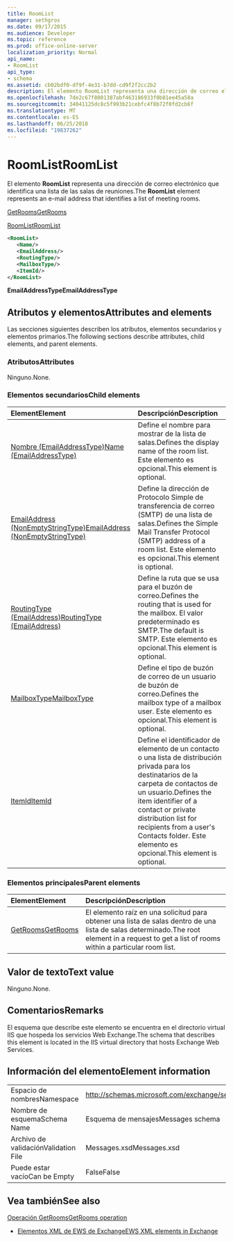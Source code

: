 ```yaml
---
title: RoomList
manager: sethgros
ms.date: 09/17/2015
ms.audience: Developer
ms.topic: reference
ms.prod: office-online-server
localization_priority: Normal
api_name:
- RoomList
api_type:
- schema
ms.assetid: cb02bdf0-df9f-4e31-b7dd-cd9f2f2cc2b2
description: El elemento RoomList representa una dirección de correo electrónico que identifica una lista de las salas de reuniones.
ms.openlocfilehash: 7de2c67f8001387abf463186933f0b81ee45a58a
ms.sourcegitcommit: 34041125dc8c5f993b21cebfc4f8b72f0fd2cb6f
ms.translationtype: MT
ms.contentlocale: es-ES
ms.lasthandoff: 06/25/2018
ms.locfileid: "19837262"
---
```

# <a name="roomlist"></a><span data-ttu-id="59522-103">RoomList</span><span class="sxs-lookup"><span data-stu-id="59522-103">RoomList</span></span>

<span data-ttu-id="59522-104">El elemento **RoomList** representa una dirección de correo electrónico que identifica una lista de las salas de reuniones.</span><span class="sxs-lookup"><span data-stu-id="59522-104">The **RoomList** element represents an e-mail address that identifies a list of meeting rooms.</span></span> 
  
[<span data-ttu-id="59522-105">GetRooms</span><span class="sxs-lookup"><span data-stu-id="59522-105">GetRooms</span></span>](getrooms.md)
  
[<span data-ttu-id="59522-106">RoomList</span><span class="sxs-lookup"><span data-stu-id="59522-106">RoomList</span></span>](roomlist.md)
  
```XML
<RoomList>
   <Name/>
   <EmailAddress/>
   <RoutingType/>
   <MailboxType/>
   <ItemId/>
</RoomList>
```

 <span data-ttu-id="59522-107">**EmailAddressType**</span><span class="sxs-lookup"><span data-stu-id="59522-107">**EmailAddressType**</span></span>
## <a name="attributes-and-elements"></a><span data-ttu-id="59522-108">Atributos y elementos</span><span class="sxs-lookup"><span data-stu-id="59522-108">Attributes and elements</span></span>

<span data-ttu-id="59522-109">Las secciones siguientes describen los atributos, elementos secundarios y elementos primarios.</span><span class="sxs-lookup"><span data-stu-id="59522-109">The following sections describe attributes, child elements, and parent elements.</span></span>
  
### <a name="attributes"></a><span data-ttu-id="59522-110">Atributos</span><span class="sxs-lookup"><span data-stu-id="59522-110">Attributes</span></span>

<span data-ttu-id="59522-111">Ninguno.</span><span class="sxs-lookup"><span data-stu-id="59522-111">None.</span></span>
  
### <a name="child-elements"></a><span data-ttu-id="59522-112">Elementos secundarios</span><span class="sxs-lookup"><span data-stu-id="59522-112">Child elements</span></span>

|<span data-ttu-id="59522-113">**Element**</span><span class="sxs-lookup"><span data-stu-id="59522-113">**Element**</span></span>|<span data-ttu-id="59522-114">**Descripción**</span><span class="sxs-lookup"><span data-stu-id="59522-114">**Description**</span></span>|
|:-----|:-----|
|[<span data-ttu-id="59522-115">Nombre (EmailAddressType)</span><span class="sxs-lookup"><span data-stu-id="59522-115">Name (EmailAddressType)</span></span>](name-emailaddresstype.md) <br/> |<span data-ttu-id="59522-116">Define el nombre para mostrar de la lista de salas.</span><span class="sxs-lookup"><span data-stu-id="59522-116">Defines the display name of the room list.</span></span> <span data-ttu-id="59522-117">Este elemento es opcional.</span><span class="sxs-lookup"><span data-stu-id="59522-117">This element is optional.</span></span>  <br/> |
|[<span data-ttu-id="59522-118">EmailAddress (NonEmptyStringType)</span><span class="sxs-lookup"><span data-stu-id="59522-118">EmailAddress (NonEmptyStringType)</span></span>](emailaddress-nonemptystringtype.md) <br/> |<span data-ttu-id="59522-119">Define la dirección de Protocolo Simple de transferencia de correo (SMTP) de una lista de salas.</span><span class="sxs-lookup"><span data-stu-id="59522-119">Defines the Simple Mail Transfer Protocol (SMTP) address of a room list.</span></span> <span data-ttu-id="59522-120">Este elemento es opcional.</span><span class="sxs-lookup"><span data-stu-id="59522-120">This element is optional.</span></span>  <br/> |
|[<span data-ttu-id="59522-121">RoutingType (EmailAddress)</span><span class="sxs-lookup"><span data-stu-id="59522-121">RoutingType (EmailAddress)</span></span>](routingtype-emailaddress.md) <br/> |<span data-ttu-id="59522-122">Define la ruta que se usa para el buzón de correo.</span><span class="sxs-lookup"><span data-stu-id="59522-122">Defines the routing that is used for the mailbox.</span></span> <span data-ttu-id="59522-123">El valor predeterminado es SMTP.</span><span class="sxs-lookup"><span data-stu-id="59522-123">The default is SMTP.</span></span> <span data-ttu-id="59522-124">Este elemento es opcional.</span><span class="sxs-lookup"><span data-stu-id="59522-124">This element is optional.</span></span>  <br/> |
|[<span data-ttu-id="59522-125">MailboxType</span><span class="sxs-lookup"><span data-stu-id="59522-125">MailboxType</span></span>](mailboxtype.md) <br/> |<span data-ttu-id="59522-126">Define el tipo de buzón de correo de un usuario de buzón de correo.</span><span class="sxs-lookup"><span data-stu-id="59522-126">Defines the mailbox type of a mailbox user.</span></span> <span data-ttu-id="59522-127">Este elemento es opcional.</span><span class="sxs-lookup"><span data-stu-id="59522-127">This element is optional.</span></span>  <br/> |
|[<span data-ttu-id="59522-128">ItemId</span><span class="sxs-lookup"><span data-stu-id="59522-128">ItemId</span></span>](itemid.md) <br/> |<span data-ttu-id="59522-129">Define el identificador de elemento de un contacto o una lista de distribución privada para los destinatarios de la carpeta de contactos de un usuario.</span><span class="sxs-lookup"><span data-stu-id="59522-129">Defines the item identifier of a contact or private distribution list for recipients from a user's Contacts folder.</span></span> <span data-ttu-id="59522-130">Este elemento es opcional.</span><span class="sxs-lookup"><span data-stu-id="59522-130">This element is optional.</span></span>  <br/> |
   
### <a name="parent-elements"></a><span data-ttu-id="59522-131">Elementos principales</span><span class="sxs-lookup"><span data-stu-id="59522-131">Parent elements</span></span>

|<span data-ttu-id="59522-132">**Element**</span><span class="sxs-lookup"><span data-stu-id="59522-132">**Element**</span></span>|<span data-ttu-id="59522-133">**Descripción**</span><span class="sxs-lookup"><span data-stu-id="59522-133">**Description**</span></span>|
|:-----|:-----|
|[<span data-ttu-id="59522-134">GetRooms</span><span class="sxs-lookup"><span data-stu-id="59522-134">GetRooms</span></span>](getrooms.md) <br/> |<span data-ttu-id="59522-135">El elemento raíz en una solicitud para obtener una lista de salas dentro de una lista de salas determinado.</span><span class="sxs-lookup"><span data-stu-id="59522-135">The root element in a request to get a list of rooms within a particular room list.</span></span>  <br/> |
   
## <a name="text-value"></a><span data-ttu-id="59522-136">Valor de texto</span><span class="sxs-lookup"><span data-stu-id="59522-136">Text value</span></span>

<span data-ttu-id="59522-137">Ninguno.</span><span class="sxs-lookup"><span data-stu-id="59522-137">None.</span></span>
  
## <a name="remarks"></a><span data-ttu-id="59522-138">Comentarios</span><span class="sxs-lookup"><span data-stu-id="59522-138">Remarks</span></span>

<span data-ttu-id="59522-139">El esquema que describe este elemento se encuentra en el directorio virtual IIS que hospeda los servicios Web Exchange.</span><span class="sxs-lookup"><span data-stu-id="59522-139">The schema that describes this element is located in the IIS virtual directory that hosts Exchange Web Services.</span></span>
  
## <a name="element-information"></a><span data-ttu-id="59522-140">Información del elemento</span><span class="sxs-lookup"><span data-stu-id="59522-140">Element information</span></span>

|||
|:-----|:-----|
|<span data-ttu-id="59522-141">Espacio de nombres</span><span class="sxs-lookup"><span data-stu-id="59522-141">Namespace</span></span>  <br/> |http://schemas.microsoft.com/exchange/services/2006/messages  <br/> |
|<span data-ttu-id="59522-142">Nombre de esquema</span><span class="sxs-lookup"><span data-stu-id="59522-142">Schema Name</span></span>  <br/> |<span data-ttu-id="59522-143">Esquema de mensajes</span><span class="sxs-lookup"><span data-stu-id="59522-143">Messages schema</span></span>  <br/> |
|<span data-ttu-id="59522-144">Archivo de validación</span><span class="sxs-lookup"><span data-stu-id="59522-144">Validation File</span></span>  <br/> |<span data-ttu-id="59522-145">Messages.xsd</span><span class="sxs-lookup"><span data-stu-id="59522-145">Messages.xsd</span></span>  <br/> |
|<span data-ttu-id="59522-146">Puede estar vacío</span><span class="sxs-lookup"><span data-stu-id="59522-146">Can be Empty</span></span>  <br/> |<span data-ttu-id="59522-147">False</span><span class="sxs-lookup"><span data-stu-id="59522-147">False</span></span>  <br/> |
   
## <a name="see-also"></a><span data-ttu-id="59522-148">Vea también</span><span class="sxs-lookup"><span data-stu-id="59522-148">See also</span></span>



[<span data-ttu-id="59522-149">Operación GetRooms</span><span class="sxs-lookup"><span data-stu-id="59522-149">GetRooms operation</span></span>](getrooms-operation.md)


- [<span data-ttu-id="59522-150">Elementos XML de EWS de Exchange</span><span class="sxs-lookup"><span data-stu-id="59522-150">EWS XML elements in Exchange</span></span>](ews-xml-elements-in-exchange.md)

